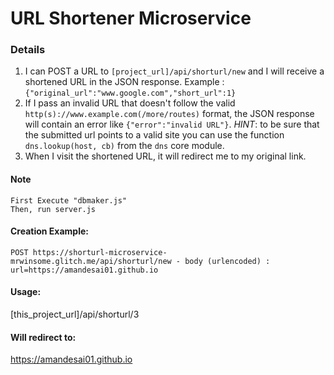 # URL Shortener Microservice


### Details

1. I can POST a URL to `[project_url]/api/shorturl/new` and I will receive a shortened URL in the JSON response. Example : `{"original_url":"www.google.com","short_url":1}`
2. If I pass an invalid URL that doesn't follow the valid `http(s)://www.example.com(/more/routes)` format, the JSON response will contain an error like `{"error":"invalid URL"}`. *HINT*: to be sure that the submitted url points to a valid site you can use the function `dns.lookup(host, cb)` from the `dns` core module.
3. When I visit the shortened URL, it will redirect me to my original link.

#### Note
```
First Execute "dbmaker.js"
Then, run server.js
```

#### Creation Example:

`POST https://shorturl-microservice-mrwinsome.glitch.me/api/shorturl/new - body (urlencoded) :  url=https://amandesai01.github.io`

#### Usage:

[this_project_url]/api/shorturl/3

#### Will redirect to:

https://amandesai01.github.io